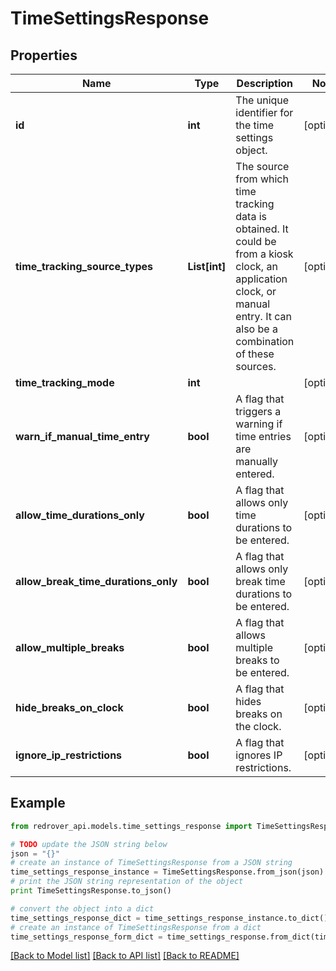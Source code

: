 # TimeSettingsResponse


## Properties

Name | Type | Description | Notes
------------ | ------------- | ------------- | -------------
**id** | **int** | The unique identifier for the time settings object. | [optional] 
**time_tracking_source_types** | **List[int]** | The source from which time tracking data is obtained. It could be from a kiosk clock, an application clock, or manual entry. It can also be a combination of these sources. | [optional] 
**time_tracking_mode** | **int** |  | [optional] 
**warn_if_manual_time_entry** | **bool** | A flag that triggers a warning if time entries are manually entered. | [optional] 
**allow_time_durations_only** | **bool** | A flag that allows only time durations to be entered. | [optional] 
**allow_break_time_durations_only** | **bool** | A flag that allows only break time durations to be entered. | [optional] 
**allow_multiple_breaks** | **bool** | A flag that allows multiple breaks to be entered. | [optional] 
**hide_breaks_on_clock** | **bool** | A flag that hides breaks on the clock. | [optional] 
**ignore_ip_restrictions** | **bool** | A flag that ignores IP restrictions. | [optional] 

## Example

```python
from redrover_api.models.time_settings_response import TimeSettingsResponse

# TODO update the JSON string below
json = "{}"
# create an instance of TimeSettingsResponse from a JSON string
time_settings_response_instance = TimeSettingsResponse.from_json(json)
# print the JSON string representation of the object
print TimeSettingsResponse.to_json()

# convert the object into a dict
time_settings_response_dict = time_settings_response_instance.to_dict()
# create an instance of TimeSettingsResponse from a dict
time_settings_response_form_dict = time_settings_response.from_dict(time_settings_response_dict)
```
[[Back to Model list]](../README.md#documentation-for-models) [[Back to API list]](../README.md#documentation-for-api-endpoints) [[Back to README]](../README.md)


